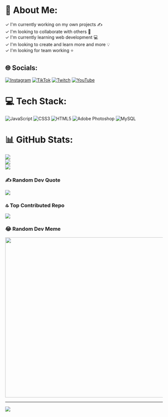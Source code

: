 # 💫 About Me:
✓ I'm currently working on my own projects ✍️<br>✓ I'm looking to collaborate with others 👥<br>✓ I'm currently learning web development 💻<br>✓ I'm looking to create and learn more and more 💡<br>✓ I'm looking for team working ⭐


## 🌐 Socials:
[![Instagram](https://img.shields.io/badge/Instagram-%23E4405F.svg?logo=Instagram&logoColor=white)](https://instagram.com/mr_mangito) [![TikTok](https://img.shields.io/badge/TikTok-%23000000.svg?logo=TikTok&logoColor=white)](https://tiktok.com/@mr_mangito) [![Twitch](https://img.shields.io/badge/Twitch-%239146FF.svg?logo=Twitch&logoColor=white)](https://twitch.tv/lordmangito) [![YouTube](https://img.shields.io/badge/YouTube-%23FF0000.svg?logo=YouTube&logoColor=white)](https://youtube.com/@mr_mangito) 

# 💻 Tech Stack:
![JavaScript](https://img.shields.io/badge/javascript-%23323330.svg?style=for-the-badge&logo=javascript&logoColor=%23F7DF1E) ![CSS3](https://img.shields.io/badge/css3-%231572B6.svg?style=for-the-badge&logo=css3&logoColor=white) ![HTML5](https://img.shields.io/badge/html5-%23E34F26.svg?style=for-the-badge&logo=html5&logoColor=white) ![Adobe Photoshop](https://img.shields.io/badge/adobephotoshop-%2331A8FF.svg?style=for-the-badge&logo=adobephotoshop&logoColor=white) ![MySQL](https://img.shields.io/badge/mysql-%2300f.svg?style=for-the-badge&logo=mysql&logoColor=white)
# 📊 GitHub Stats:
![](https://github-readme-stats.vercel.app/api?username=Mrermg&theme=blueberry&hide_border=false&include_all_commits=false&count_private=false)<br/>
![](https://github-readme-streak-stats.herokuapp.com/?user=Mrermg&theme=blueberry&hide_border=false)<br/>
![](https://github-readme-stats.vercel.app/api/top-langs/?username=Mrermg&theme=blueberry&hide_border=false&include_all_commits=false&count_private=false&layout=compact)

### ✍️ Random Dev Quote
![](https://quotes-github-readme.vercel.app/api?type=horizontal&theme=radical)

### 🔝 Top Contributed Repo
![](https://github-contributor-stats.vercel.app/api?username=Mrermg&limit=5&theme=dark&combine_all_yearly_contributions=true)

### 😂 Random Dev Meme
<img src="https://rm.up.railway.app/" width="512px"/>

---
[![](https://visitcount.itsvg.in/api?id=Mrermg&icon=0&color=0)](https://visitcount.itsvg.in)

<!-- Proudly created with GPRM ( https://gprm.itsvg.in ) -->
